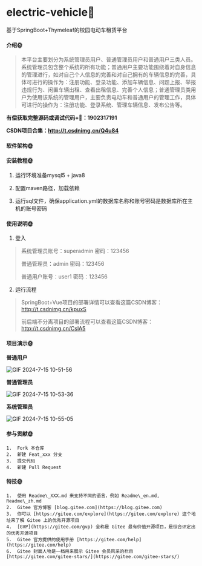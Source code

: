 # electric-vehicle🎂
基于SpringBoot+Thymeleaf的校园电动车租赁平台


#### 介绍🌞

> 本平台主要划分为系统管理员用户、普通管理员用户和普通用户三类人员。系统管理员包含整个系统的所有功能；普通用户主要功能围绕着对自身信息的管理进行，如对自己个人信息的完善和对自己拥有的车辆信息的完善，具体可进行的操作为：注册功能、登录功能、添加车辆信息、问题上报、举报违规行为、闲置车辆出租、查看出租信息、完善个人信息；普通管理员类用户为使用该系统的管理用户，主要负责电动车和普通用户的管理工作，具体可进行的操作为：注册功能、登录系统、管理车辆信息、发布公告等。

**有偿获取完整源码或调试代码+🐧：1902317191**

**CSDN项目合集：http://t.csdnimg.cn/Q4u84**

#### 软件架构🌞



#### 安装教程🌞

1. 运行环境准备mysql5 + java8

2. 配置maven路径，加载依赖

3. 运行sql文件，确保application.yml的数据库名称和账号密码是数据库所在主机的账号密码

#### 使用说明🌞

1. 登入

> 系统管理员账号：superadmin	密码：123456
>
> 普通管理员：admin 密码：123456
> 
> 普通用户账号：user1	密码：123456

2. 运行流程

>  SpringBoot+Vue项目的部署详情可以查看这篇CSDN博客：http://t.csdnimg.cn/kpuxS
>
>  前后端不分离项目的部署流程可以查看这篇CSDN博客：http://t.csdnimg.cn/CslA5

#### 项目演示🌞

**普通用户**

![GIF 2024-7-15 10-51-56](https://github.com/user-attachments/assets/be9105ea-ed6b-4c13-88a1-915f1c3e8846)


**普通管理员**

![GIF 2024-7-15 10-53-36](https://github.com/user-attachments/assets/00b88edb-b805-4a01-95b2-a7d063dcbadc)


**系统管理员**

![GIF 2024-7-15 10-55-05](https://github.com/user-attachments/assets/18640775-acee-4946-aa67-c3b79ee28423)


#### 参与贡献🌞

    1.  Fork 本仓库
    2.  新建 Feat_xxx 分支
    3.  提交代码
    4.  新建 Pull Request


#### 特技🌞

    1.  使用 Readme\_XXX.md 来支持不同的语言，例如 Readme\_en.md, Readme\_zh.md
    2.  Gitee 官方博客 [blog.gitee.com](https://blog.gitee.com)
    3.  你可以 [https://gitee.com/explore](https://gitee.com/explore) 这个地址来了解 Gitee 上的优秀开源项目
    4.  [GVP](https://gitee.com/gvp) 全称是 Gitee 最有价值开源项目，是综合评定出的优秀开源项目
    5.  Gitee 官方提供的使用手册 [https://gitee.com/help](https://gitee.com/help)
    6.  Gitee 封面人物是一档用来展示 Gitee 会员风采的栏目 [https://gitee.com/gitee-stars/](https://gitee.com/gitee-stars/)
